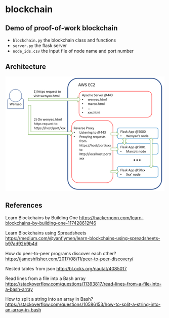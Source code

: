 # blockchain
 
## Demo of proof-of-work blockchain

* `blockchain.py` the blockchain class and functions
* `server.py` the flask server
* `node_ids.csv` the input file of node name and port number

## Architecture
![](architecture.png)

## References
Learn Blockchains by Building One
https://hackernoon.com/learn-blockchains-by-building-one-117428612f46

Learn Blockchains using Spreadsheets
https://medium.com/@vanflymen/learn-blockchains-using-spreadsheets-b97ad92b9b4d

How do peer-to-peer programs discover each other?
https://jameshfisher.com/2017/08/11/peer-to-peer-discovery/

Nested tables from json
http://bl.ocks.org/nautat/4085017

Read lines from a file into a Bash array
https://stackoverflow.com/questions/11393817/read-lines-from-a-file-into-a-bash-array

How to split a string into an array in Bash?
https://stackoverflow.com/questions/10586153/how-to-split-a-string-into-an-array-in-bash

